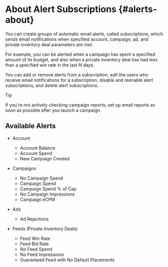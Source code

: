 # About Alert Subscriptions {#alerts-about}

You can create groups of automatic email alerts, called subscriptions, which sends email notifications when specified account, campaign, ad, and private inventory deal parameters are met.

For example, you can be alerted when a campaign has spent a specified amount of its budget, and also when a private inventory deal has had less than a specified win rate in the last N days.

You can add or remove alerts from a subscription, edit the users who receive email notifications for a subscription, disable and reenable alert subscriptions, and delete alert subscriptions.

>[!TIP]
>
> If you're not actively checking campaign reports, set up email reports as soon as possible after you launch a campaign.

## Available Alerts

* Account

    * Account Balance
    * Account Spend
    * New Campaign Created

* Campaigns

    * No Campaign Spend
    * Campaign Spend
    * Campaign Spend % of Cap
    * No Campaign Impressions
    * Campaign eCPM

* Ads

    * Ad Rejections

* Feeds (Private Inventory Deals)

    * Feed Win Rate
    * Feed Bid Rate
    * No Feed Spend
    * No Feed Impressions
    * Guaranteed Feed with No Default Placements

<!--
>[!MORELIKETHIS]
>
>[Manage Alert Subscriptions](/help/dsp/admin/alerts-manage.md)
-->
